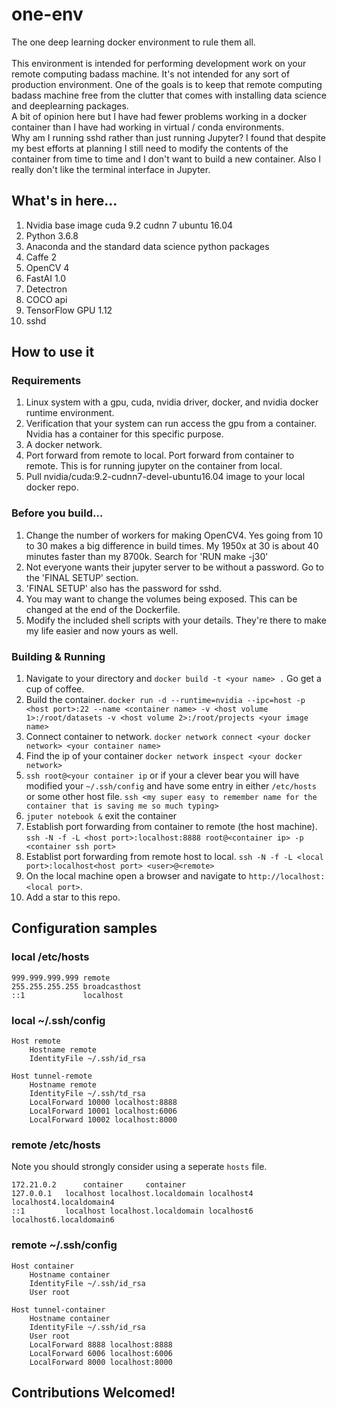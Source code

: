 # one-env
The one deep learning docker environment to rule them all. <br>
<br>
This environment is intended for performing development work on your remote computing badass machine.  It's not intended for any sort of production environment.  One of the goals is to keep that remote computing badass machine free from the clutter that comes with installing data science and deeplearning packages. <br>
A bit of opinion here but I have had fewer problems working in a docker container than I have had working in virtual / conda environments.  <br>
Why am I running sshd rather than just running Jupyter?  I found that despite my best efforts at planning I still need to modify the contents of the container from time to time and I don't want to build a new container.  Also I really don't like the terminal interface in Jupyter.

## What's in here...
1. Nvidia base image cuda 9.2 cudnn 7 ubuntu 16.04
2. Python 3.6.8
3. Anaconda and the standard data science python packages
4. Caffe 2
5. OpenCV 4
6. FastAI 1.0
7. Detectron
8. COCO api
9. TensorFlow GPU 1.12
10. sshd

## How to use it
### Requirements
1. Linux system with a gpu, cuda, nvidia driver, docker, and nvidia docker runtime environment.
2. Verification that your system can run access the gpu from a container.  Nvidia has a container for this specific purpose.
3. A docker network.
4. Port forward from remote to local.  Port forward from container to remote.  This is for running jupyter on the container from local.
5. Pull nvidia/cuda:9.2-cudnn7-devel-ubuntu16.04 image to your local docker repo.

### Before you build...
1. Change the number of workers for making OpenCV4.  Yes going from 10 to 30 makes a big difference in build times.  My 1950x at 30 is about 40 minutes faster than my 8700k.  Search for 'RUN make -j30'
2. Not everyone wants their jupyter server to be without a password.  Go to the 'FINAL SETUP' section.
3. 'FINAL SETUP' also has the password for sshd.
4. You may want to change the volumes being exposed.  This can be changed at the end of the Dockerfile.
5. Modify the included shell scripts with your details.  They're there to make my life easier and now yours as well. 

### Building & Running
1. Navigate to your directory and `docker build -t <your name> .` Go get a cup of coffee. 
2. Build the container.  `docker run -d --runtime=nvidia --ipc=host -p <host port>:22 --name <container name> -v <host volume 1>:/root/datasets -v <host volume 2>:/root/projects <your image name>`
3. Connect container to network. `docker network connect <your docker network> <your container name>` 
4. Find the ip of your container `docker network inspect <your docker network>`
5. `ssh root@<your container ip` or if your a clever bear you will have modified your `~/.ssh/config` and have some entry in either `/etc/hosts` or some other host file.  `ssh <my super easy to remember name for the container that is saving me so much typing>`
6. `jputer notebook &` exit the container
7. Establish port forwarding from container to remote (the host machine).  `ssh -N -f -L <host port>:localhost:8888 root@<container ip> -p <container ssh port>`  
8. Establist port forwarding from remote host to local. `ssh -N -f -L <local port>:localhost<host port> <user>@<remote>`
9. On the local machine open a browser and navigate to `http://localhost:<local port>`.
10. Add a star to this repo. 

## Configuration samples
### local /etc/hosts
```
999.999.999.999	remote
255.255.255.255	broadcasthost
::1             localhost
```
### local ~/.ssh/config
```
Host remote
	Hostname remote
	IdentityFile ~/.ssh/id_rsa

Host tunnel-remote
	Hostname remote
	IdentityFile ~/.ssh/td_rsa
	LocalForward 10000 localhost:8888
	LocalForward 10001 localhost:6006
	LocalForward 10002 localhost:8000
```
### remote /etc/hosts
Note you should strongly consider using a seperate `hosts` file. <br>
```
172.21.0.2      container     container
127.0.0.1   localhost localhost.localdomain localhost4 localhost4.localdomain4
::1         localhost localhost.localdomain localhost6 localhost6.localdomain6
```
### remote ~/.ssh/config
```
Host container
    Hostname container
    IdentityFile ~/.ssh/id_rsa
    User root

Host tunnel-container
    Hostname container
    IdentityFile ~/.ssh/id_rsa
    User root
    LocalForward 8888 localhost:8888
    LocalForward 6006 localhost:6006
    LocalForward 8000 localhost:8000
```

## Contributions Welcomed!
